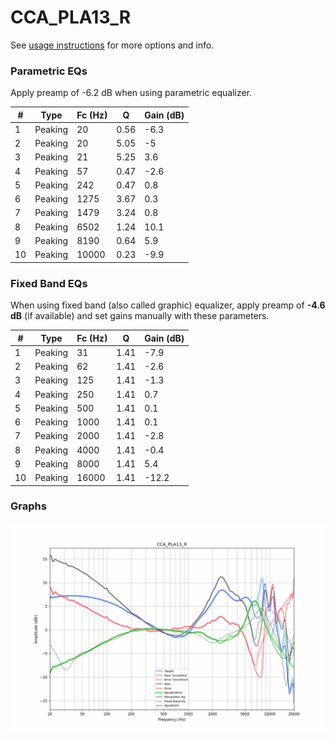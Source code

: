 # CCA_PLA13_R
See [usage instructions](https://github.com/jaakkopasanen/AutoEq#usage) for more options and info.

### Parametric EQs
Apply preamp of -6.2 dB when using parametric equalizer.

|   # | Type    |   Fc (Hz) |    Q |   Gain (dB) |
|-----|---------|-----------|------|-------------|
|   1 | Peaking |        20 | 0.56 |        -6.3 |
|   2 | Peaking |        20 | 5.05 |        -5   |
|   3 | Peaking |        21 | 5.25 |         3.6 |
|   4 | Peaking |        57 | 0.47 |        -2.6 |
|   5 | Peaking |       242 | 0.47 |         0.8 |
|   6 | Peaking |      1275 | 3.67 |         0.3 |
|   7 | Peaking |      1479 | 3.24 |         0.8 |
|   8 | Peaking |      6502 | 1.24 |        10.1 |
|   9 | Peaking |      8190 | 0.64 |         5.9 |
|  10 | Peaking |     10000 | 0.23 |        -9.9 |

### Fixed Band EQs
When using fixed band (also called graphic) equalizer, apply preamp of **-4.6 dB** (if available) and set gains manually with these parameters.

|   # | Type    |   Fc (Hz) |    Q |   Gain (dB) |
|-----|---------|-----------|------|-------------|
|   1 | Peaking |        31 | 1.41 |        -7.9 |
|   2 | Peaking |        62 | 1.41 |        -2.6 |
|   3 | Peaking |       125 | 1.41 |        -1.3 |
|   4 | Peaking |       250 | 1.41 |         0.7 |
|   5 | Peaking |       500 | 1.41 |         0.1 |
|   6 | Peaking |      1000 | 1.41 |         0.1 |
|   7 | Peaking |      2000 | 1.41 |        -2.8 |
|   8 | Peaking |      4000 | 1.41 |        -0.4 |
|   9 | Peaking |      8000 | 1.41 |         5.4 |
|  10 | Peaking |     16000 | 1.41 |       -12.2 |

### Graphs
![](./CCA_PLA13_R.png)
